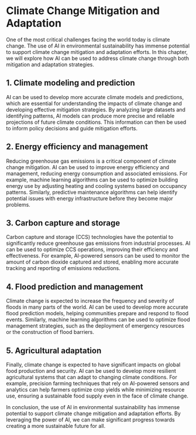 Climate Change Mitigation and Adaptation
============================================================================================

One of the most critical challenges facing the world today is climate change. The use of AI in environmental sustainability has immense potential to support climate change mitigation and adaptation efforts. In this chapter, we will explore how AI can be used to address climate change through both mitigation and adaptation strategies.

1\. Climate modeling and prediction
----------------------------------

AI can be used to develop more accurate climate models and predictions, which are essential for understanding the impacts of climate change and developing effective mitigation strategies. By analyzing large datasets and identifying patterns, AI models can produce more precise and reliable projections of future climate conditions. This information can then be used to inform policy decisions and guide mitigation efforts.

2\. Energy efficiency and management
-----------------------------------

Reducing greenhouse gas emissions is a critical component of climate change mitigation. AI can be used to improve energy efficiency and management, reducing energy consumption and associated emissions. For example, machine learning algorithms can be used to optimize building energy use by adjusting heating and cooling systems based on occupancy patterns. Similarly, predictive maintenance algorithms can help identify potential issues with energy infrastructure before they become major problems.

3\. Carbon capture and storage
-----------------------------

Carbon capture and storage (CCS) technologies have the potential to significantly reduce greenhouse gas emissions from industrial processes. AI can be used to optimize CCS operations, improving their efficiency and effectiveness. For example, AI-powered sensors can be used to monitor the amount of carbon dioxide captured and stored, enabling more accurate tracking and reporting of emissions reductions.

4\. Flood prediction and management
----------------------------------

Climate change is expected to increase the frequency and severity of floods in many parts of the world. AI can be used to develop more accurate flood prediction models, helping communities prepare and respond to flood events. Similarly, machine learning algorithms can be used to optimize flood management strategies, such as the deployment of emergency resources or the construction of flood barriers.

5\. Agricultural adaptation
--------------------------

Finally, climate change is expected to have significant impacts on global food production and security. AI can be used to develop more resilient agricultural systems that can adapt to changing climate conditions. For example, precision farming techniques that rely on AI-powered sensors and analytics can help farmers optimize crop yields while minimizing resource use, ensuring a sustainable food supply even in the face of climate change.

In conclusion, the use of AI in environmental sustainability has immense potential to support climate change mitigation and adaptation efforts. By leveraging the power of AI, we can make significant progress towards creating a more sustainable future for all.
